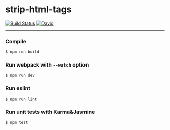 # strip-html-tags

[![Build Status](https://travis-ci.org/yarkovaleksei/strip-html-tags.svg?branch=master)](https://travis-ci.org/yarkovaleksei/strip-html-tags)  [![David](https://img.shields.io/david/yarkovaleksei/strip-html-tags.svg)](https://david-dm.org/yarkovaleksei/strip-html-tags)

- - -

### Compile

```bash
$ npm run build
```

### Run webpack with `--watch` option

```bash
$ npm run dev
```

### Run eslint

```bash
$ npm run lint
```

### Run unit tests with Karma&Jasmine

```bash
$ npm test
```
